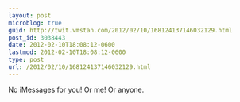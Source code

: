 ```yaml
---
layout: post
microblog: true
guid: http://twit.vmstan.com/2012/02/10/168124137146032129.html
post_id: 3038443
date: 2012-02-10T18:08:12-0600
lastmod: 2012-02-10T18:08:12-0600
type: post
url: /2012/02/10/168124137146032129.html
---
```

No iMessages for you! Or me! Or anyone.
